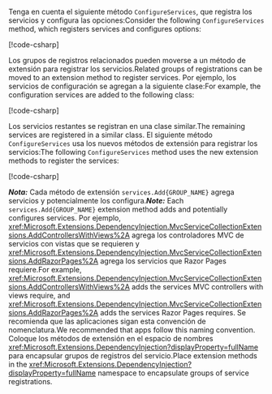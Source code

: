 <a name="csc"></a>

<span data-ttu-id="4ad7a-101">Tenga en cuenta el siguiente método `ConfigureServices`, que registra los servicios y configura las opciones:</span><span class="sxs-lookup"><span data-stu-id="4ad7a-101">Consider the following `ConfigureServices` method, which registers services and configures options:</span></span>

[!code-csharp[](~/fundamentals/configuration/index/samples/3.x/ConfigSample/Startup2.cs?name=snippet)]

<span data-ttu-id="4ad7a-102">Los grupos de registros relacionados pueden moverse a un método de extensión para registrar los servicios.</span><span class="sxs-lookup"><span data-stu-id="4ad7a-102">Related groups of registrations can be moved to an extension method to register services.</span></span> <span data-ttu-id="4ad7a-103">Por ejemplo, los servicios de configuración se agregan a la siguiente clase:</span><span class="sxs-lookup"><span data-stu-id="4ad7a-103">For example, the configuration services are added to the following class:</span></span>

[!code-csharp[](~/fundamentals/configuration/index/samples/3.x/ConfigSample/Options/MyConfigServiceCollectionExtensions.cs)]

<span data-ttu-id="4ad7a-104">Los servicios restantes se registran en una clase similar.</span><span class="sxs-lookup"><span data-stu-id="4ad7a-104">The remaining services are registered in a similar class.</span></span> <span data-ttu-id="4ad7a-105">El siguiente método `ConfigureServices` usa los nuevos métodos de extensión para registrar los servicios:</span><span class="sxs-lookup"><span data-stu-id="4ad7a-105">The following `ConfigureServices` method uses the new extension methods to register the services:</span></span>

[!code-csharp[](~/fundamentals/configuration/index/samples/3.x/ConfigSample/Startup4.cs?name=snippet)]

<span data-ttu-id="4ad7a-106">**_Nota:_** Cada método de extensión `services.Add{GROUP_NAME}` agrega servicios y potencialmente los configura.</span><span class="sxs-lookup"><span data-stu-id="4ad7a-106">**_Note:_** Each `services.Add{GROUP_NAME}` extension method adds and potentially configures services.</span></span> <span data-ttu-id="4ad7a-107">Por ejemplo, <xref:Microsoft.Extensions.DependencyInjection.MvcServiceCollectionExtensions.AddControllersWithViews%2A> agrega los controladores MVC de servicios con vistas que se requieren y <xref:Microsoft.Extensions.DependencyInjection.MvcServiceCollectionExtensions.AddRazorPages%2A> agrega los servicios que Razor Pages requiere.</span><span class="sxs-lookup"><span data-stu-id="4ad7a-107">For example, <xref:Microsoft.Extensions.DependencyInjection.MvcServiceCollectionExtensions.AddControllersWithViews%2A> adds the services MVC controllers with views require, and <xref:Microsoft.Extensions.DependencyInjection.MvcServiceCollectionExtensions.AddRazorPages%2A> adds the services Razor Pages requires.</span></span> <span data-ttu-id="4ad7a-108">Se recomienda que las aplicaciones sigan esta convención de nomenclatura.</span><span class="sxs-lookup"><span data-stu-id="4ad7a-108">We recommended that apps follow this naming convention.</span></span> <span data-ttu-id="4ad7a-109">Coloque los métodos de extensión en el espacio de nombres <xref:Microsoft.Extensions.DependencyInjection?displayProperty=fullName> para encapsular grupos de registros del servicio.</span><span class="sxs-lookup"><span data-stu-id="4ad7a-109">Place extension methods in the <xref:Microsoft.Extensions.DependencyInjection?displayProperty=fullName> namespace to encapsulate groups of service registrations.</span></span>
